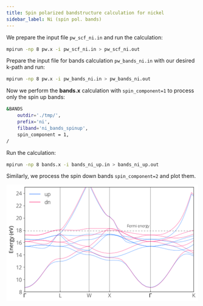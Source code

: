 ```yaml
---
title: Spin polarized bandstructure calculation for nickel
sidebar_label: Ni (spin pol. bands)
---
```

We prepare the input file `pw_scf_ni.in` and run the calculation:
```bash
mpirun -np 8 pw.x -i pw_scf_ni.in > pw_scf_ni.out
```

Prepare the input file for bands calculation `pw_bands_ni.in` with our desired
k-path and run:
```bash
mpirun -np 8 pw.x -i pw_bands_ni.in > pw_bands_ni.out
```

Now we perform the **bands.x** calculation with `spin_component=1` to process
only the spin up bands:
```bash title="src/ni/bands_ni_spinup.in"
&BANDS
    outdir='./tmp/',
    prefix='ni',
    filband='ni_bands_spinup',
    spin_component = 1,
/
```

Run the calculation:
```bash
mpirun -np 8 bands.x -i bands_ni_up.in > bands_ni_up.out
```
Similarly, we process the spin down bands `spin_component=2` and plot them.

![ni spin polarized bands](../../static/img/ni-spin-bands.png)

